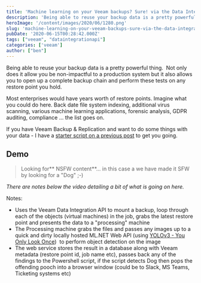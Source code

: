 ```yaml
---
title: 'Machine learning on your Veeam backups? Sure! via the Data Integration API'
description: 'Being able to reuse your backup data is a pretty powerful thing.  Not only does it allow you be non-impactful to a production system but it also allows you to open up a complete backup chain and perform these tests on any restore point you hold. '
heroImage: '/content/images/2020/06/1280.png'
slug: 'machine-learning-on-your-veeam-backups-sure-via-the-data-integration-api'
pubDate: '2020-06-15T00:28:42.000Z'
tags: ["veeam", "dataintegrationapi"] 
categories: ['veeam']
author: ["ben"]
---
```


Being able to reuse your backup data is a pretty powerful thing.  Not only does it allow you be non-impactful to a production system but it also allows you to open up a complete backup chain and perform these tests on any restore point you hold. 

Most enterprises would have years worth of restore points. Imagine what you could do here. Back date file system indexing, additional virus scanning, various machine learning applications, forensic analysis, GDPR auditing, compliance ... the list goes on.

If you have Veeam Backup & Replication and want to do some things with your data - I have a [starter script on a previous post](/getting-started-with-the-veeam-data-integration-api/) to get you going. 

## Demo

> Looking for** NSFW content**... in this case a we have made it SFW by looking for a "Dog" ;-) 

*There are notes below the video detailing a bit of what is going on here.*

Notes:

- Uses the Veeam Data Integration API to mount a backup, loop through each of the objects (virtual machines) in the job, grabs the latest restore point and presents the data to a "processing" machine
- The Processing machine grabs the files and passes any images up to a quick and dirty locally hosted ML.NET Web API (using [YOLOv3 - You Only Look Once](https://pjreddie.com/darknet/yolo/))  to perform object detection on the image
- The web service stores the result in a database along with Veeam metadata (restore point id, job name etc), passes back any of the findings to the Powershell script, if the script detects Dog then pops the offending pooch into a browser window (could be to Slack, MS Teams, Ticketing systems etc)	

